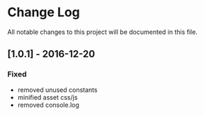 # Change Log
All notable changes to this project will be documented in this file.

## [1.0.1] - 2016-12-20

### Fixed
- removed unused constants
- minified asset css/js 
- removed console.log
